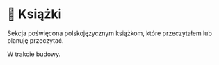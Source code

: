 # 📖 Książki

Sekcja poświęcona polskojęzycznym książkom, które przeczytałem lub planuję przeczytać.

W trakcie budowy.
